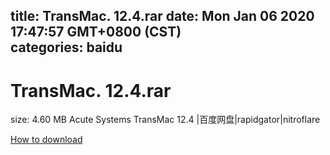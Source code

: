 
title: TransMac. 12.4.rar
date: Mon Jan 06 2020 17:47:57 GMT+0800 (CST)    
categories: baidu
---

# TransMac. 12.4.rar
size: 4.60 MB
 Acute Systems TransMac 12.4 |百度网盘|rapidgator|nitroflare
 

[How to download](https://bpcam.bemobtrk.com/go/2ceec3aa-1ca2-46d6-b9ff-aaa5c184517c?jno=4454)